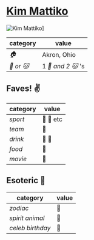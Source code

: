 # [Kim Mattiko](https://github.com/kmattiko)

![Kim Mattiko](https://avatars0.githubusercontent.com/u/12112294?v=3&s=460)]

| category | value |
|-----------|-------|
| _:house:_ | Akron, Ohio |
| _:dog: or :cat:_ | 1 _:dog: and 2 :cat:_  's |

## Faves! :v:

| category | value |
|----------|--------|
| _sport_  | :football: :basketball: etc |
| _team_   | :poop: |
| _drink_  | :beer: :wine_glass: |
| _food_   | :poop: |
| _movie_  | :poop: |

## Esoteric :crystal_ball:

| category | value |
|----------|-------|
| _zodiac_ | :poop: |
| _spirit animal_ | :poop: |
| _celeb birthday_ | :poop: |
